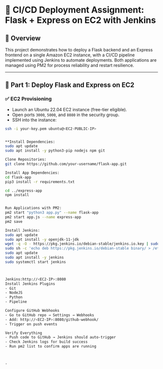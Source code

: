 # 🚀 CI/CD Deployment Assignment: Flask + Express on EC2 with Jenkins

## 📌 Overview

This project demonstrates how to deploy a Flask backend and an Express frontend on a single Amazon EC2 instance, with a CI/CD pipeline implemented using Jenkins to automate deployments. Both applications are managed using PM2 for process reliability and restart resilience.

---

## 🧱 Part 1: Deploy Flask and Express on EC2

### ✅ EC2 Provisioning

- Launch an Ubuntu 22.04 EC2 instance (free-tier eligible).
- Open ports `3000`, `5000`, and `8080` in the security group.
- SSH into the instance:

```bash
ssh -i your-key.pem ubuntu@<EC2-PUBLIC-IP>


**Install Dependencies:
sudo apt update
sudo apt install -y python3-pip nodejs npm git

Clone Repositories:
git clone https://github.com/your-username/flask-app.git

Install App Dependencies:
cd flask-app
pip3 install -r requirements.txt

cd ../express-app
npm install


Run Applications with PM2:
pm2 start "python3 app.py" --name flask-app
pm2 start app.js --name express-app
pm2 save

Install Jenkins:
sudo apt update
sudo apt install -y openjdk-11-jdk
wget -q -O - https://pkg.jenkins.io/debian-stable/jenkins.io.key | sudo tee /etc/apt/trusted.gpg.d/jenkins.asc
sudo sh -c 'echo deb https://pkg.jenkins.io/debian-stable binary/ > /etc/apt/sources.list.d/jenkins.list'
sudo apt update
sudo apt install -y jenkins
sudo systemctl start jenkins



Jenkins:http://<EC2-IP>:8080
Install Jenkins Plugins
- Git
- NodeJS
- Python
- Pipeline

Configure GitHub Webhooks
- Go to GitHub repo → Settings → Webhooks
- Add: http://<EC2-IP>:8080/github-webhook/
- Trigger on push events

Verify Everything
- Push code to GitHub → Jenkins should auto-trigger
- Check Jenkins logs for build success
- Run pm2 list to confirm apps are running



- 






